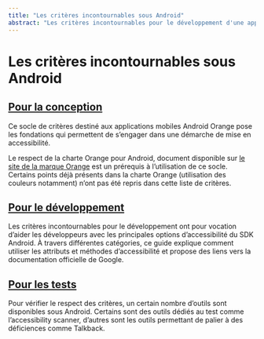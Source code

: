 ```yaml
---
title: "Les critères incontournables sous Android"
abstract: "Les critères incontournables pour le développement d'une application Android accessible"
---
```


# Les critères incontournables sous Android

## [Pour la conception](conception/)

Ce socle de critères destiné aux applications mobiles Android Orange pose les fondations qui permettent de s’engager dans une démarche de mise en accessibilité.

Le respect de la charte Orange pour Android, document disponible sur [le site de la marque Orange](http://design.orange.com/) est un prérequis à l’utilisation de ce socle.
Certains points déjà présents dans la charte Orange (utilisation des couleurs notamment) n’ont pas été repris dans cette liste de critères.

## [Pour le développement](developpement/)

Les critères incontournables pour le développement ont pour vocation d’aider les développeurs avec les principales options d’accessibilité du <abbr>SDK</abbr> Android. À travers différentes catégories, ce guide explique comment utiliser les attributs et méthodes d’accessibilité et propose des liens vers la documentation officielle de Google.

## [Pour les tests](test/)

Pour vérifier le respect des critères, un certain nombre d’outils sont disponibles sous Android. Certains sont des outils dédiés au test comme l’accessibility scanner, d’autres sont les outils permettant de palier à des déficiences comme Talkback.
